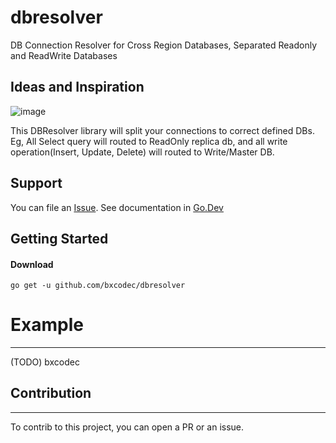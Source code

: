 # dbresolver
DB Connection Resolver for Cross Region Databases, Separated Readonly and ReadWrite Databases

## Ideas and Inspiration

![image](https://user-images.githubusercontent.com/11002383/179894026-7206cbb8-35d7-4fd9-9ce9-4e62bf1ec156.png)

This DBResolver library will split your connections to correct defined DBs. Eg, All Select query will routed to ReadOnly replica db, and all write operation(Insert, Update, Delete) will routed to Write/Master DB.

## Support

You can file an [Issue](https://github.com/bxcodec/dbresolver/issues/new).
See documentation in [Go.Dev](https://pkg.go.dev/github.com/bxcodec/dbresolver?tab=doc)

## Getting Started

#### Download

```shell
go get -u github.com/bxcodec/dbresolver
```

# Example
---
(TODO) bxcodec


## Contribution
---

To contrib to this project, you can open a PR or an issue.
